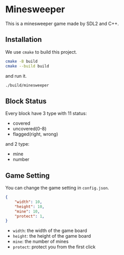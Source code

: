 # Minesweeper

This is a minesweeper game made by SDL2 and C++.

## Installation

We use `cmake` to build this project.

```bash
cmake -B build
cmake --build build
```

and run it.

```bash
./build/minesweeper
```

## Block Status

Every block have 3 type with 11 status:

- covered
- uncovered(0-8)
- flagged(right, wrong)

and 2 type:

- mine
- number

## Game Setting

You can change the game setting in `config.json`.

```json
{
    "width": 10,
    "height": 10,
    "mine": 10,
    "protect": 1,
}
```

- `width`: the width of the game board
- `height`: the height of the game board
- `mine`: the number of mines
- `protect`: protect you from the first click
